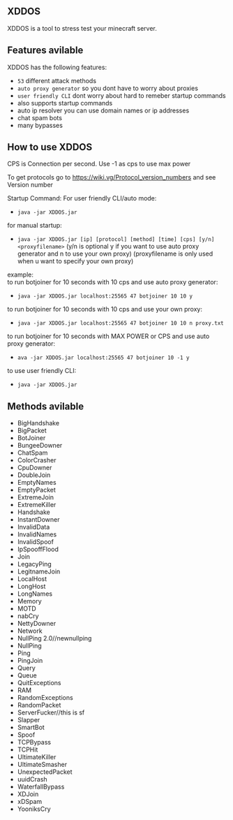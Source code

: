 ## XDDOS

XDDOS is a tool to stress test your minecraft server.

## Features avilable

XDDOS has the following features:

- `53` different attack methods
- `auto proxy generator` so you dont have to worry about proxies
- `user friendly CLI` dont worry about hard to remeber startup commands
- also supports startup commands 
- auto ip resolver you can use domain names or ip addresses
- chat spam bots
- many bypasses

## How to use XDDOS

CPS is Connection per second. Use -1 as cps to use max power

To get protocols go to https://wiki.vg/Protocol_version_numbers and see Version number

Startup Command: 
 For user friendly CLI/auto mode:
- `java -jar XDDOS.jar`  

for manual startup:
- `java -jar XDDOS.jar [ip] [protocol] [method] [time] [cps] [y/n] <proxyfilename>` (y/n is optional y if you want to use auto proxy generator and n to use your own proxy) (proxyfilename is only used when u want to specify your own proxy)

 example:  
to run botjoiner for 10 seconds with 10 cps and use auto proxy generator:
- `java -jar XDDOS.jar localhost:25565 47 botjoiner 10 10 y`  

to run botjoiner for 10 seconds with 10 cps and use your own proxy:
- `java -jar XDDOS.jar localhost:25565 47 botjoiner 10 10 n proxy.txt`  

to run botjoiner for 10 seconds with MAX POWER or CPS and use auto proxy generator:
- `ava -jar XDDOS.jar localhost:25565 47 botjoiner 10 -1 y`  

to use user friendly CLI:
- `java -jar XDDOS.jar`

## Methods avilable

- BigHandshake
- BigPacket
- BotJoiner
- BungeeDowner
- ChatSpam
- ColorCrasher
- CpuDowner
- DoubleJoin
- EmptyNames
- EmptyPacket
- ExtremeJoin
- ExtremeKiller
- Handshake
- InstantDowner
- InvalidData
- InvalidNames
- InvalidSpoof
- IpSpooffFlood
- Join
- LegacyPing
- LegitnameJoin
- LocalHost
- LongHost
- LongNames
- Memory
- MOTD
- nabCry
- NettyDowner
- Network
- NullPing 2.0//newnullping
- NullPing
- Ping
- PingJoin
- Query
- Queue
- QuitExceptions
- RAM
- RandomExceptions
- RandomPacket
- ServerFucker//this is sf
- Slapper
- SmartBot
- Spoof
- TCPBypass
- TCPHit
- UltimateKiller
- UltimateSmasher
- UnexpectedPacket
- uuidCrash
- WaterfallBypass
- XDJoin
- xDSpam
- YooniksCry
